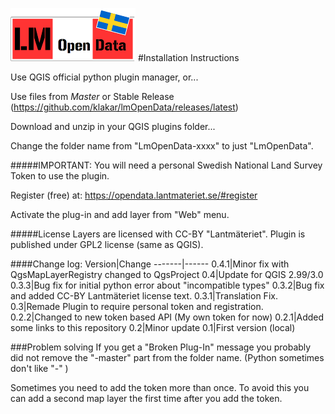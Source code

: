 ![GitHub Logo](/lm.png)
#Installation Instructions

Use QGIS official python plugin manager, or...

Use files from _Master_ or Stable Release (https://github.com/klakar/lmOpenData/releases/latest)

Download and unzip in your QGIS plugins folder...

Change the folder name from "LmOpenData-xxxx" to just "LmOpenData".

#####IMPORTANT: 
You will need a personal Swedish National Land Survey Token to use the plugin.

Register (free) at: https://opendata.lantmateriet.se/#register

Activate the plug-in and add layer from "Web" menu.

#####License
Layers are licensed with CC-BY "Lantmäteriet".
Plugin is published under GPL2 license (same as QGIS).

####Change log:
Version|Change
-------|------
0.4.1|Minor fix with QgsMapLayerRegistry changed to QgsProject
0.4|Update for QGIS 2.99/3.0
0.3.3|Bug fix for initial python error about "incompatible types"
0.3.2|Bug fix and added CC-BY Lantmäteriet license text.
0.3.1|Translation Fix.
0.3|Remade Plugin to require personal token and registration.
0.2.2|Changed to new token based API (My own token for now)
0.2.1|Added some links to this repository
0.2|Minor update
0.1|First version (local)

###Problem solving
If you get a "Broken Plug-In" message you probably did not remove the "-master" part from the folder name. (Python sometimes don't like "-" )

Sometimes you need to add the token more than once. To avoid this you can add a second map layer the first time after you add the token.

